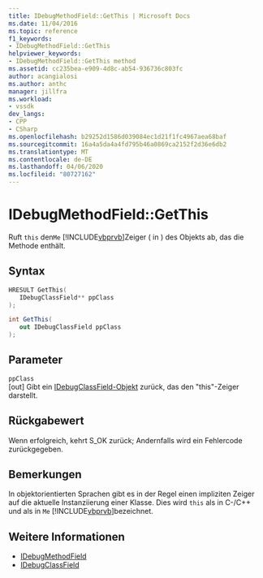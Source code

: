 ```yaml
---
title: IDebugMethodField::GetThis | Microsoft Docs
ms.date: 11/04/2016
ms.topic: reference
f1_keywords:
- IDebugMethodField::GetThis
helpviewer_keywords:
- IDebugMethodField::GetThis method
ms.assetid: cc235bea-e909-4d8c-ab54-936736c803fc
author: acangialosi
ms.author: anthc
manager: jillfra
ms.workload:
- vssdk
dev_langs:
- CPP
- CSharp
ms.openlocfilehash: b29252d1586d039084ec1d21f1fc4967aea68baf
ms.sourcegitcommit: 16a4a5da4a4fd795b46a0869ca2152f2d36e6db2
ms.translationtype: MT
ms.contentlocale: de-DE
ms.lasthandoff: 04/06/2020
ms.locfileid: "80727162"
---
```

# <a name="idebugmethodfieldgetthis"></a>IDebugMethodField::GetThis
Ruft `this` den`Me` [!INCLUDE[vbprvb](../../../code-quality/includes/vbprvb_md.md)]Zeiger ( in ) des Objekts ab, das die Methode enthält.

## <a name="syntax"></a>Syntax

```cpp
HRESULT GetThis( 
   IDebugClassField** ppClass
);
```

```csharp
int GetThis(
   out IDebugClassField ppClass
);
```

## <a name="parameters"></a>Parameter
`ppClass`\
[out] Gibt ein [IDebugClassField-Objekt](../../../extensibility/debugger/reference/idebugclassfield.md) zurück, das den "this"-Zeiger darstellt.

## <a name="return-value"></a>Rückgabewert
 Wenn erfolgreich, kehrt S_OK zurück; Andernfalls wird ein Fehlercode zurückgegeben.

## <a name="remarks"></a>Bemerkungen
 In objektorientierten Sprachen gibt es in der Regel einen impliziten Zeiger auf die aktuelle Instanziierung einer Klasse. Dies wird `this` als in C-/C++ und als in `Me` [!INCLUDE[vbprvb](../../../code-quality/includes/vbprvb_md.md)]bezeichnet.

## <a name="see-also"></a>Weitere Informationen
- [IDebugMethodField](../../../extensibility/debugger/reference/idebugmethodfield.md)
- [IDebugClassField](../../../extensibility/debugger/reference/idebugclassfield.md)
